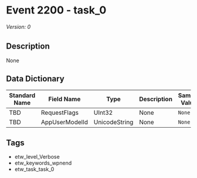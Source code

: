 # Event 2200 - task_0
###### Version: 0

## Description
None

## Data Dictionary
|Standard Name|Field Name|Type|Description|Sample Value|
|---|---|---|---|---|
|TBD|RequestFlags|UInt32|None|`None`|
|TBD|AppUserModelId|UnicodeString|None|`None`|

## Tags
* etw_level_Verbose
* etw_keywords_wpnend
* etw_task_task_0